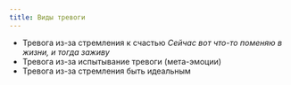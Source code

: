 ```yaml
---
title: Виды тревоги
---
```

- Тревога из-за стремления к счастью
  *Сейчас вот что-то поменяю в жизни, и тогда заживу*
- Тревога из-за испытывание тревоги (мета-эмоции)
- Тревога из-за стремления быть идеальным
